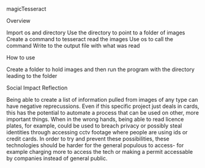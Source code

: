 magicTesseract

Overview

Import os and directory
Use the directory to point to a folder of images
Create a command to tesseract read the images
Use os to call the command
Write to the output file with what was read

How to use

Create a folder to hold images and then run the program with the directory leading to the folder

Social Impact Reflection

Being able to create a list of information pulled from images of any type can have negative reprecussions. Even if this specific project just deals in cards, this has the potential to automate a process that can be used on other, more important things. When in the wrong hands, being able to read licence plates, for example, could be used to breach privacy or possibly steal identities through accessing cctv footage where people are using ids or credit cards. In order to try and prevent these possibilities, these technologies should be harder for the general populous to access- for example charging more to access the tech or making a permit accessable by companies instead of general public.